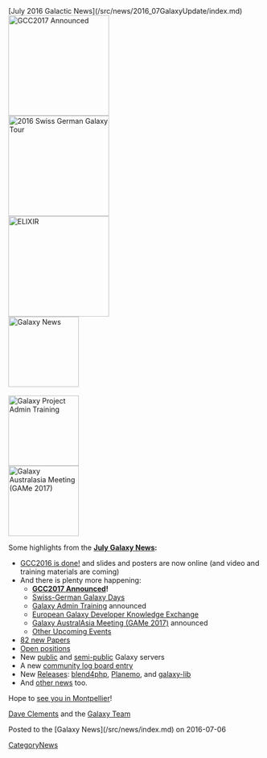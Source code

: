 <div class='newsItemHeader'>[July 2016 Galactic News](/src/news/2016_07GalaxyUpdate/index.md)</div>

<div class='right'>
<a href='/src/GalaxyUpdates/2016_07/index.md#gcc2017-26-30-june-2017-montpellier-france'><img src="/src/images/Logos/GCC2107.png" alt="GCC2017 Announced" width="200" /></a><br />
<a href='/src/GalaxyUpdates/2016_07/index.md#swiss-german-galaxy-days'><img src="/src/images/Logos/SG2016T.V2_logo.png" alt="2016 Swiss German Galaxy Tour" width="200" /></a><br />
<a href='/src/GalaxyUpdates/2016_07/index.md#european-galaxy-developer-knowledge-exchange'><img src="/src/images/Logos/ElixirNoTextLogo.png" alt="ELIXIR" width="200" /></a>
</div>
<div class='right'>
<a href='/src/GalaxyUpdates/2016_07/index.md'><img src="/src/images/GalaxyLogos/GalaxyNews.png" alt="Galaxy News" width=140 /></a><br /><br />
<a href='/src/GalaxyUpdates/2016_07/index.md#galaxy-admin-training-november-7-11-salt-lake-city-utah'><img src="/src/images/Logos/AdminTraining2016-500.png" alt="Galaxy Project Admin Training" width=140" /></a><br />
<a href='/src/GalaxyUpdates/2016_07/index.md#galaxy-australasia-meeting-game-2017-3-9-february-melbourne'><img src="/src/images/Logos/GAMeLogo200.png" alt="Galaxy Australasia Meeting (GAMe 2017)" width="140" /></a>
</div>

Some highlights from the **[July Galaxy News](/src/GalaxyUpdates/2016_07/index.md):**

* [GCC2016 is done!](/src/GalaxyUpdates/2016_07/index.md#gcc2016-is-done) and slides and posters are now online (and video and training materials are coming)
* And there is plenty more happening:
  * **[GCC2017 Announced](/src/GalaxyUpdates/2016_07/index.md#gcc2017-26-30-june-2017-montpellier-france)!**
  * [Swiss-German Galaxy Days](/src/GalaxyUpdates/2016_07/index.md#swiss-german-galaxy-days)
  * [Galaxy Admin Training](/src/GalaxyUpdates/2016_07/index.md#galaxy-admin-training-november-7-11-salt-lake-city-utah) announced
  * [European Galaxy Developer Knowledge Exchange](/src/GalaxyUpdates/2016_07/index.md#european-galaxy-developer-knowledge-exchange)
  * [Galaxy AustralAsia Meeting (GAMe 2017)](/src/GalaxyUpdates/2016_07/index.md#galaxy-australasia-meeting-game-2017-3-9-february-melbourne) announced
  * [Other Upcoming Events](/src/GalaxyUpdates/2016_07/index.md#upcoming-events)
* [82 new Papers](/src/GalaxyUpdates/2016_07/index.md#new-papers)
* [Open positions](/src/GalaxyUpdates/2016_07/index.md#whos-hiring)
* New [public](/src/GalaxyUpdates/2016_07/index.md#new-public-galaxy-servers) and [semi-public](/src/GalaxyUpdates/2016_07/index.md#semi-public-galaxy-servers) Galaxy servers
* A new [community log board entry](/src/GalaxyUpdates/2016_07/index.md#galaxy-community-hubs)
* New [Releases](/src/GalaxyUpdates/2016_07/index.md#releases): [blend4php](/src/GalaxyUpdates/2016_07/index.md#blend4php-01-alpha), [Planemo](/src/GalaxyUpdates/2016_07/index.md#planemo-0270), and [galaxy-lib](/src/GalaxyUpdates/2016_07/index.md#galaxy-lib-1678---1679)
* And [other news](/src/GalaxyUpdates/2016_07/index.md#other-news) too.

Hope to [see you in Montpellier](/src/GalaxyUpdates/2016_07/index.md#gcc2017-26-30-june-2017-montpellier-france)!

[Dave Clements](/src/DaveClements/index.md) and the [Galaxy Team](/src/GalaxyTeam/index.md)

<div class='newsItemFooter'>Posted to the [Galaxy News](/src/news/index.md) on 2016-07-06</div>

[CategoryNews](/src/CategoryNews/index.md)
